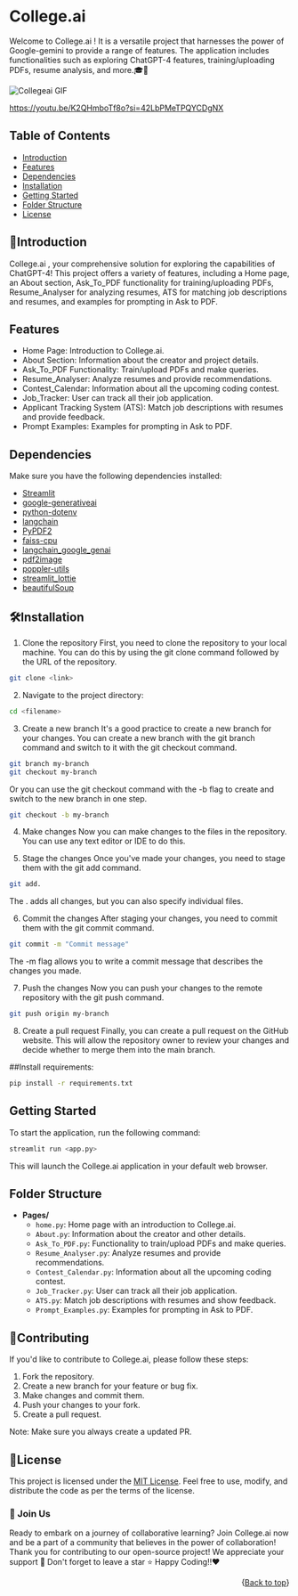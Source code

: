 # College.ai

Welcome to College.ai ! It  is a versatile project that harnesses the power of Google-gemini to provide a range of features. The application includes functionalities such as exploring ChatGPT-4 features, training/uploading PDFs, resume analysis, and more.🎓🤖

![Collegeai GIF](https://github.com/SurajSanap/College.ai-main/assets/101057653/f5923134-c4c1-4586-975b-3247675bb475)

https://youtu.be/K2QHmboTf8o?si=42LbPMeTPQYCDgNX

## Table of Contents
- [Introduction](#introduction)
- [Features](#Features)
- [Dependencies](#dependencies)
- [Installation](#installation)
- [Getting Started](#getting-started)
- [Folder Structure](#folder-structure)
- [License](#license)

## 🚀Introduction

 College.ai , your comprehensive solution for exploring the capabilities of ChatGPT-4! This project offers a variety of features, including a Home page, an About section, Ask_To_PDF functionality for training/uploading PDFs, Resume_Analyser for analyzing resumes, ATS for matching job descriptions and resumes, and examples for prompting in Ask to PDF.

## Features
 - Home Page: Introduction to College.ai.
 - About Section: Information about the creator and project details.
 - Ask_To_PDF Functionality: Train/upload PDFs and make queries.
 - Resume_Analyser: Analyze resumes and provide recommendations.
 - Contest_Calendar: Information about all the upcoming coding contest.
 - Job_Tracker: User can track all their job application. 
 - Applicant Tracking System (ATS): Match job descriptions with resumes and provide feedback.
 - Prompt Examples: Examples for prompting in Ask to PDF.

## Dependencies

Make sure you have the following dependencies installed:

- [Streamlit](https://streamlit.io/)
- [google-generativeai](https://github.com/googleapis/python-generators)
- [python-dotenv](https://github.com/theskumar/python-dotenv)
- [langchain](https://github.com/lukasschwab/langchain)
- [PyPDF2](https://pythonhosted.org/PyPDF2/)
- [faiss-cpu](https://github.com/facebookresearch/faiss)
- [langchain_google_genai](https://github.com/googleapis/python-generators)
- [pdf2image](https://github.com/Belval/pdf2image)
- [poppler-utils](https://poppler.freedesktop.org/)
- [streamlit_lottie](https://github.com/okld/streamlit-lottie)
- [beautifulSoup ](https://pypi.org/project/beautifulsoup4/)


## 🛠️Installation

1. Clone the repository
First, you need to clone the repository to your local machine. You can do this by using the git clone command followed by the URL of the repository.

```bash
git clone <link>
```

2. Navigate to the project directory:

```bash
cd <filename>
```
3. Create a new branch
It's a good practice to create a new branch for your changes. You can create a new branch with the git branch command and switch to it with the git checkout command.

```bash
git branch my-branch
git checkout my-branch
```
Or you can use the git checkout command with the -b flag to create and switch to the new branch in one step.
```bash
git checkout -b my-branch
```
4. Make changes
Now you can make changes to the files in the repository. You can use any text editor or IDE to do this.

5. Stage the changes
Once you've made your changes, you need to stage them with the git add command.
```bash
git add.
```
The . adds all changes, but you can also specify individual files.

6. Commit the changes
After staging your changes, you need to commit them with the git commit command.
```bash
git commit -m "Commit message"
```
The -m flag allows you to write a commit message that describes the changes you made.

7. Push the changes
Now you can push your changes to the remote repository with the git push command.
```bash
git push origin my-branch
```
8. Create a pull request
Finally, you can create a pull request on the GitHub website. This will allow the repository owner to review your changes and decide whether to merge them into the main branch.


##Install requirements:

```bash
pip install -r requirements.txt
```


## Getting Started

To start the application, run the following command:

```bash
streamlit run <app.py>
```

This will launch the College.ai application in your default web browser.

## Folder Structure

- **Pages/**
  - `home.py`: Home page with an introduction to College.ai.
  - `About.py`: Information about the creator and other details.
  - `Ask_To_PDF.py`: Functionality to train/upload PDFs and make queries.
  - `Resume_Analyser.py`: Analyze resumes and provide recommendations.
  - `Contest_Calendar.py`: Information about all the upcoming coding contest.
  - `Job_Tracker.py`: User can track all their job application.
  - `ATS.py`: Match job descriptions with resumes and show feedback.
  - `Prompt_Examples.py`: Examples for prompting in Ask to PDF.

## 🤝Contributing

If you'd like to contribute to College.ai, please follow these steps:

1. Fork the repository.
2. Create a new branch for your feature or bug fix.
3. Make changes and commit them.
4. Push your changes to your fork.
5. Create a pull request.

Note: Make sure you always create a updated PR.


## 📝License

This project is licensed under the [MIT License](LICENSE). Feel free to use, modify, and distribute the code as per the terms of the license.

### 🌟 Join Us 

Ready to embark on a journey of collaborative learning? Join College.ai now and be a part of a community that believes in the power of collaboration!
Thank you for contributing to our open-source project! We appreciate your support 🚀
Don't forget to leave a star ⭐
Happy Coding!!❤️


<p align="right">{<a href="#top">Back to top</a>}</p>
